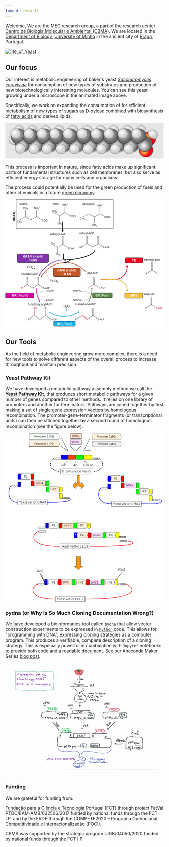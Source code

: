 ```yaml
---
layout: default
---
```


Welcome, We are the MEC research group,
a part of the research center
[Centro de Biologia Molecular e Ambiental (CBMA)](https://www.google.pt/url?sa=t&rct=j&q=&esrc=s&source=web&cd=1&cad=rja&uact=8&ved=0ahUKEwjhgeWevKLLAhUIQBoKHQfcDcAQFggbMAA&url=http%3A%2F%2Fcbma.bio.uminho.pt%2F&usg=AFQjCNERIO6tvOxPHIgk4DaE4Y5LivlEXQ&sig2=8-94NSGguCRjdxnoOm0cYQ&bvm=bv.115339255,d.ZWU).
We are located in the [Department of Biology](https://goo.gl/maps/JyphLrwBYejffwTx5),
[University of Minho](https://www.uminho.pt/EN) in the ancient city of
[Braga](https://en.wikipedia.org/wiki/Braga),
Portugal.

![life_of_Yeast](The_life_of_Yeast_wide.gif)

## Our focus

Our interest is metabolic engineering of baker's yeast
[*Saccharomyces cerevisiae*](https://en.wikipedia.org/wiki/Saccharomyces_cerevisiae)
for consumption of new types of substrates and
production of new biotechnologically interesting molecules.
You can see this yeast growing under a microscope in the animated image above.


Specifically, we work on expanding the consumption of for efficient metabolism
of new types of sugars as
[D-xylose](https://en.wikipedia.org/wiki/Xylose) combined with biosynthesis of
[fatty acids](https://en.wikipedia.org/wiki/Fatty_acid) and derived lipids.


![fa](fa.png)


This process is important in nature, since fatty acids make up significant
parts of fundamental structures such as cell membranes, but also serve as
efficient energy storage for many cells and organisms.


The process could potentially be used for the green production of fuels
and other chemicals in a future [green economy](https://en.wikipedia.org/wiki/Green_economy).


![fas](fas.png)



## Our Tools


As the field of metabolic engineering grow more complex, there is a need for
new tools to solve different aspects of the overall process to increase
throughput and maintain precision.


### Yeast Pathway Kit

We have developed a metabolic pathway assembly method we call
the [**Yeast Pathway Kit**](https://pubmed.ncbi.nlm.nih.gov/26916955), that produces
short metabolic pathways for a given number of genes compared to other methods.
It relies on one library of promoters and another for terminators. Pathways are
joined together by first making a set of single gene expression vectors by
homologous recombination. The promoter-gene-terminator fragments
(or transcriptional units) can then be stitched together by a second round of
homologous recombination (see the figure below):


![ypk](yeast_pathway_kit_figure2.png)

### pydna (or Why Is So Much Cloning Documentation Wrong?)

We have developed a bioinformatics tool called [`pydna`](https://github.com/BjornFJohansson/pydna#-pydna) that allow vector construction
experiments to be expressed in [`Python`](https://www.python.org) code.
This allows for "programming with DNA", expressing cloning strategies as a computer
program. This produces a verifiable, complete description of a cloning strategy.
This is especially powerful in combination with `Jupyter` notebooks to provide
both code and a readable document. See our Anaconda Maker
Series [blog post](https://www.anaconda.com/blog/why-is-so-much-cloning-documentation-wrong).


![pydna](saat_cloning_animation.gif)


### Funding

We are grateful for funding from:

[Fundação para a Ciência e Tecnologia](https://www.fct.pt) Portugal (FCT) through project
FatVal PTDC/EAM-AMB/032506/2017 funded by national funds through the FCT I.P.
and by the ERDF through the COMPETE2020 – Programa Operacional Competitividade e Internacionalizacão (POCI).


CBMA was supported by the strategic program UIDB/04050/2020 funded by national funds through the FCT I.P.
